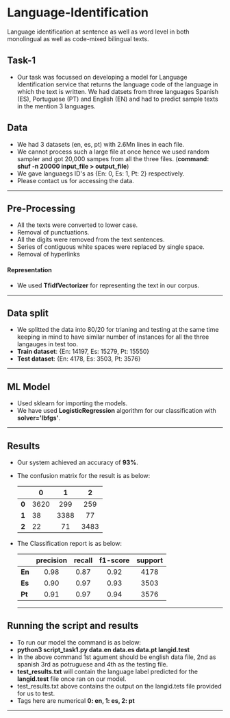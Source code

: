 # Language-Identification
Language identification at sentence as well as word level in both monolingual as well as code-mixed bilingual texts.

## Task-1 ##
- Our task was focussed on developing a model for Language Identification service that returns the language code of the language in which the text is written. We had datsets from three languages 
Spanish (ES), Portuguese (PT) and English (EN) and had to predict sample texts in the mention 3 languages.

## Data ##
- We had 3 datasets (en, es, pt) with 2.6Mn lines in each file.
- We cannot process such a large file at once hence we used random sampler and got 20,000 sampes from all the three files. (**command: shuf -n 20000 input_file > output_file**)
- We gave languaegs ID's as {En: 0, Es: 1, Pt: 2} respectively.
- Please contact us for accessing the data.

----------------------------------------------------------------------

## Pre-Processing ##
- All the texts were converted to lower case.
- Removal of punctuations.
- All the digits were removed from the text sentences.
- Series of contiguous white spaces were replaced by single space.
- Removal of hyperlinks

#### Representation ####
- We used **TfidfVectorizer** for representing the text in our corpus.
-----------------------------------------------------------------------

## Data split ##
- We splitted the data into 80/20 for trianing and testing at the same time keeping in mind to have similar number of instances for all the three langauges in test too.
- **Train dataset**: {En: 14197, Es: 15279, Pt: 15550}
- **Test dataset**: {En: 4178, Es: 3503, Pt: 3576}

-----------------------------------------------------------------------

## ML Model ##
- Used sklearn for importing the models.
- We have used **LogisticRegression** algorithm for our classification with **solver='lbfgs'**.

------------------------------------------------------------------------

## Results ##

- Our system achieved an accuracy of **93%**.
- The confusion matrix for the result is as below:

    |     |  0  |  1  |  2  |
    |-----|--------|:------:|:------:|
    |  **0**  | 3620    |  299   |  259   |
    |  **1**  | 38    |   3388  | 77    |
    |  **2**  |   22  | 71    | 3483    |



- The Classification report is as below:

    |      | precision | recall | f1-score | support |
    | ---- |:---------:|:------:|:--------:|:-------:|
    |  **En**  |     0.98  |    0.87|      0.92|      4178|
    |  **Es**  |     0.90  |    0.97|      0.93|      3503|
    |  **Pt**  |     0.91  |    0.97|      0.94|      3576|
   
   ------------------------------------------------------------------- 
    
## Running the script and results ##

- To run our model the command is as below:
- **python3 script_task1.py data.en data.es data.pt langid.test**
- In the above command 1st agument should be english data file, 2nd as spanish 3rd as potruguese and 4th as the testing file.
- **test_results.txt** will contain the language label predicted for the **langid.test** file once ran on our model.
- test_results.txt above contains the output on the langid.tets file provided for us to test.
- Tags here are numerical **0: en, 1: es, 2: pt**

---------------------------------------------------------------------

